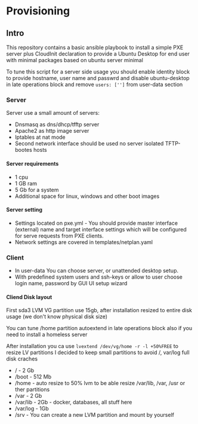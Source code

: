 # Provisioning

## Intro

This repository contains a basic ansible playbook to install a simple PXE server plus CloudInit declaration to provide
a Ubuntu Desktop for end user with minimal packages based on ubuntu server minimal

To tune this script for a server side usage you should enable identity block to provide hostname, user name and passwrd and disable ubuntu-desktop in late operations block and remove ```users: ['']``` from user-data section

### Server

Server use a small amount of servers:

- Dnsmasq as dns/dhcp/tfftp server
- Apache2 as http image server
- Iptables at nat mode
- Second network interface should be used no server isolated TFTP-bootes hosts

#### Server requirements

- 1 cpu
- 1 GB ram
- 5 Gb for a system
- Additional space for linux, windows and other boot images

#### Server setting

- Settings located on pxe.yml - You should provide master interface (external) name and target interface settings which will be configured for serve requests from PXE clients.
- Network settings are covered in templates/netplan.yaml

### Client

* In user-data You can choose server, or unattended desktop setup.
* With predefined system users and ssh-keys or allow to user choose login name, password by GUI UI setup wizard


#### Cliend Disk layout 

First sda3 LVM VG partition use 15gb, after installation resized to entire disk usage (we don't know physical disk size)

You can tune /home partition autoextend in late operations block also if you need to install a homeless server

After installation you ca use ```lvextend /dev/vg/home -r -l +50%FREE``` to resize LV partitions
I decided to keep small partitions to avoid /, var/log full disk craches

- /        - 2 Gb
- /boot    - 512 Mb
- /home    - auto resize to 50% lvm to be able resize /var/lib, /var, /usr or ther partitions
- /var     - 2 Gb
- /var/lib - 2Gb - docker, databases, all stuff here
- /var/log - 1Gb
- /srv     - You can create a new LVM partition and mount by yourself
